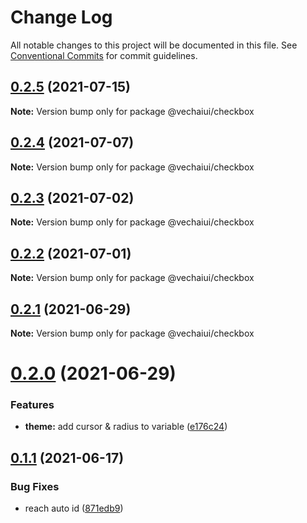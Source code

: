 # Change Log

All notable changes to this project will be documented in this file.
See [Conventional Commits](https://conventionalcommits.org) for commit guidelines.

## [0.2.5](https://github.com/vechai/vechaiui/compare/@vechaiui/checkbox@0.2.4...@vechaiui/checkbox@0.2.5) (2021-07-15)

**Note:** Version bump only for package @vechaiui/checkbox





## [0.2.4](https://github.com/vechai/vechaiui/compare/@vechaiui/checkbox@0.2.3...@vechaiui/checkbox@0.2.4) (2021-07-07)

**Note:** Version bump only for package @vechaiui/checkbox





## [0.2.3](https://github.com/vechai/vechaiui/compare/@vechaiui/checkbox@0.2.2...@vechaiui/checkbox@0.2.3) (2021-07-02)

**Note:** Version bump only for package @vechaiui/checkbox





## [0.2.2](https://github.com/vechai/vechaiui/compare/@vechaiui/checkbox@0.2.1...@vechaiui/checkbox@0.2.2) (2021-07-01)

**Note:** Version bump only for package @vechaiui/checkbox





## [0.2.1](https://github.com/vechai/vechaiui/compare/@vechaiui/checkbox@0.2.0...@vechaiui/checkbox@0.2.1) (2021-06-29)

**Note:** Version bump only for package @vechaiui/checkbox





# [0.2.0](https://github.com/vechai/vechaiui/compare/@vechaiui/checkbox@0.1.1...@vechaiui/checkbox@0.2.0) (2021-06-29)


### Features

* **theme:** add cursor & radius to variable ([e176c24](https://github.com/vechai/vechaiui/commit/e176c24def39299f62b6352183c174d1f3a1bc69))





## [0.1.1](https://github.com/vechai/vechaiui/compare/@vechaiui/checkbox@0.1.0...@vechaiui/checkbox@0.1.1) (2021-06-17)


### Bug Fixes

* reach auto id ([871edb9](https://github.com/vechai/vechaiui/commit/871edb9a24da108a0827cb8521ce577b5c4d470a))

